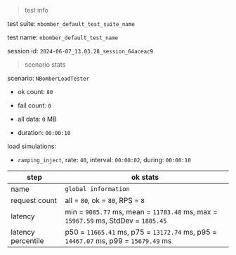 > test info

test suite: `nbomber_default_test_suite_name`

test name: `nbomber_default_test_name`

session id: `2024-06-07_13.03.28_session_64aceac9`

> scenario stats

scenario: `NBomberLoadTester`

  - ok count: `80`

  - fail count: `0`

  - all data: `0` MB

  - duration: `00:00:10`

load simulations:

  - `ramping_inject`, rate: `40`, interval: `00:00:02`, during: `00:00:10`

|step|ok stats|
|---|---|
|name|`global information`|
|request count|all = `80`, ok = `80`, RPS = `8`|
|latency|min = `9085.77` ms, mean = `11783.48` ms, max = `15967.59` ms, StdDev = `1805.45`|
|latency percentile|p50 = `11665.41` ms, p75 = `13172.74` ms, p95 = `14467.07` ms, p99 = `15679.49` ms|




